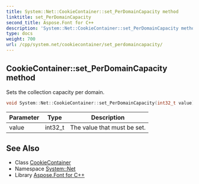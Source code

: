 ```yaml
---
title: System::Net::CookieContainer::set_PerDomainCapacity method
linktitle: set_PerDomainCapacity
second_title: Aspose.Font for C++
description: 'System::Net::CookieContainer::set_PerDomainCapacity method. Sets the collection capacity per domain in C++.'
type: docs
weight: 700
url: /cpp/system.net/cookiecontainer/set_perdomaincapacity/
---
```

## CookieContainer::set_PerDomainCapacity method


Sets the collection capacity per domain.

```cpp
void System::Net::CookieContainer::set_PerDomainCapacity(int32_t value)
```


| Parameter | Type | Description |
| --- | --- | --- |
| value | int32_t | The value that must be set. |

## See Also

* Class [CookieContainer](../)
* Namespace [System::Net](../../)
* Library [Aspose.Font for C++](../../../)
